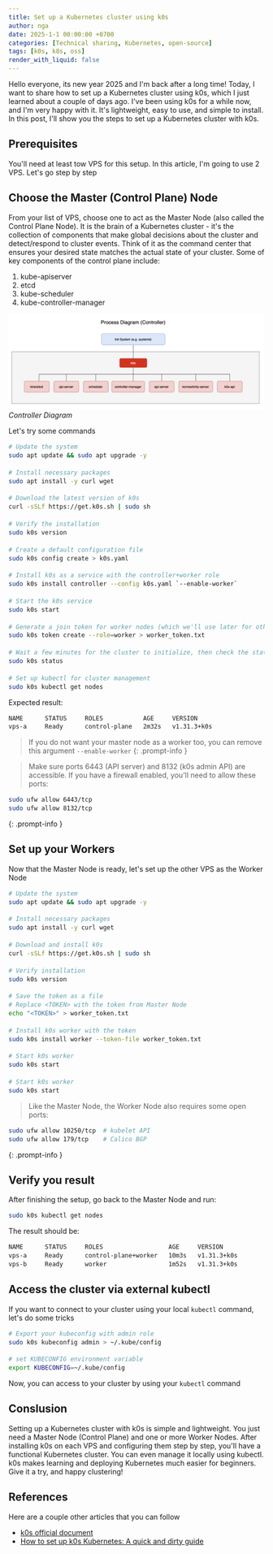 ```yaml
---
title: Set up a Kubernetes cluster using k0s
author: nga
date: 2025-1-1 00:00:00 +0700
categories: [Technical sharing, Kubernetes, open-source]
tags: [k0s, k8s, oss]
render_with_liquid: false
---
```


Hello everyone, its new year 2025 and I'm back after a long time! Today, I want to share how to set up a Kubernetes cluster using k0s, which I just learned about a couple of days ago. I've been using k0s for a while now, and I'm very happy with it. It's lightweight, easy to use, and simple to install. In this post, I'll show you the steps to set up a Kubernetes cluster with k0s.
## Prerequisites
You'll need at least tow VPS for this setup. In this article, I'm going to use 2 VPS. Let's go step by step

## Choose the Master (Control Plane) Node

From your list of VPS, choose one to act as the Master Node (also called the Control Plane Node). It is the brain of a Kubernetes cluster - it's the collection of components that make global decisions about the cluster and detect/respond to cluster events. Think of it as the command center that ensures your desired state matches the actual state of your cluster.
Some of key components of the control plane include:
1. kube-apiserver
2. etcd
3. kube-scheduler
4. kube-controller-manager


![Controller](/assets/img/posts/set-up-k8s-cluster-using-k0s/control-plane-process-diagram.png)
_Controller Diagram_

Let's try some commands

```bash
# Update the system
sudo apt update && sudo apt upgrade -y

# Install necessary packages
sudo apt install -y curl wget

# Download the latest version of k0s
curl -sSLf https://get.k0s.sh | sudo sh

# Verify the installation
sudo k0s version

# Create a default configuration file
sudo k0s config create > k0s.yaml

# Install k0s as a service with the controller+worker role
sudo k0s install controller --config k0s.yaml `--enable-worker`

# Start the k0s service
sudo k0s start

# Generate a join token for worker nodes (which we'll use later for other vps)
sudo k0s token create --role=worker > worker_token.txt

# Wait a few minutes for the cluster to initialize, then check the status
sudo k0s status

# Set up kubectl for cluster management
sudo k0s kubectl get nodes
```

Expected result:
```bash
NAME      STATUS     ROLES           AGE     VERSION
vps-a     Ready      control-plane   2m32s   v1.31.3+k0s
```

> If you do not want your master node as a worker too, you can remove this argument `--enable-worker`
{: .prompt-info }

> Make sure ports 6443 (API server) and 8132 (k0s admin API) are accessible. If you have a firewall enabled, you'll need to allow these ports:
```bash
sudo ufw allow 6443/tcp
sudo ufw allow 8132/tcp
```
{: .prompt-info }


## Set up your Workers

Now that the Master Node is ready, let's set up the other VPS as the Worker Node

```bash
# Update the system
sudo apt update && sudo apt upgrade -y

# Install necessary packages
sudo apt install -y curl wget

# Download and install k0s
curl -sSLf https://get.k0s.sh | sudo sh

# Verify installation
sudo k0s version

# Save the token as a file
# Replace <TOKEN> with the token from Master Node
echo "<TOKEN>" > worker_token.txt

# Install k0s worker with the token
sudo k0s install worker --token-file worker_token.txt

# Start k0s worker
sudo k0s start

# Start k0s worker
sudo k0s start
```

> 	Like the Master Node, the Worker Node also requires some open ports:
```bash
sudo ufw allow 10250/tcp  # kubelet API
sudo ufw allow 179/tcp    # Calico BGP
```
{: .prompt-info }


## Verify you result

After finishing the setup, go back to the Master Node and run:
```bash
sudo k0s kubectl get nodes
```

The result should be:

```bash
NAME      STATUS     ROLES                  AGE     VERSION
vps-a     Ready      control-plane+worker   10m3s   v1.31.3+k0s
vps-b     Ready      worker                 1m52s   v1.31.3+k0s
```

## Access the cluster via external kubectl

If you want to connect to your cluster using your local `kubectl` command, let's do some tricks

```bash
# Export your kubeconfig with admin role
sudo k0s kubeconfig admin > ~/.kube/config

# set KUBECONFIG environment variable
export KUBECONFIG=~/.kube/config
```

Now, you can access to your cluster by using your `kubectl` command


## Conslusion

Setting up a Kubernetes cluster with k0s is simple and lightweight. You just need a Master Node (Control Plane) and one or more Worker Nodes. After installing k0s on each VPS and configuring them step by step, you'll have a functional Kubernetes cluster. You can even manage it locally using kubectl. k0s makes learning and deploying Kubernetes much easier for beginners. Give it a try, and happy clustering!

## References

Here are a couple other articles that you can follow
- [k0s official document](https://docs.k0sproject.io/head/)
- [How to set up k0s Kubernetes: A quick and dirty guide](https://www.mirantis.com/blog/how-to-set-up-k0s-kubernetes-a-quick-and-dirty-guide/)
